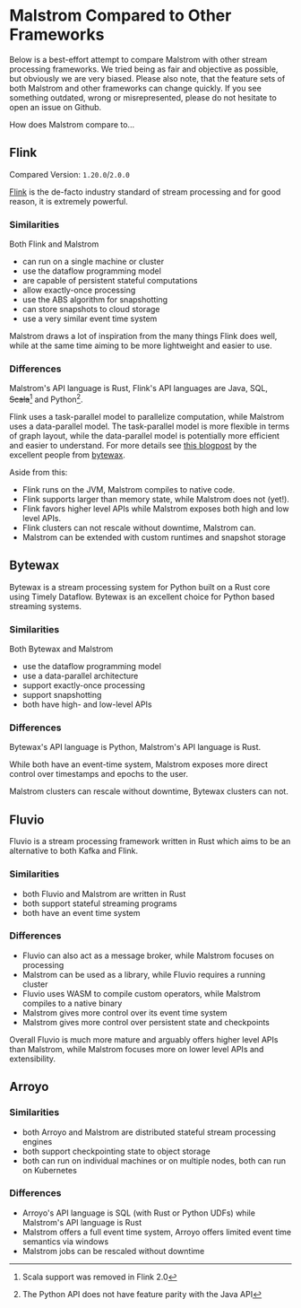 # Malstrom Compared to Other Frameworks

Below is a best-effort attempt to compare Malstrom with other stream processing frameworks.
We tried being as fair and objective as possible, but obviously we are very biased.
Please also note, that the feature sets of both Malstrom and other frameworks can change quickly.
If you see something outdated, wrong or misrepresented, please do not hesitate to open an issue on
Github.

How does Malstrom compare to...

## Flink

Compared Version: `1.20.0`/`2.0.0`

[Flink](https://flink.apache.org/) is the de-facto industry standard of stream processing
and for good reason, it is extremely powerful.

### Similarities

Both Flink and Malstrom

- can run on a single machine or cluster
- use the dataflow programming model
- are capable of persistent stateful computations
- allow exactly-once processing
- use the ABS algorithm for snapshotting
- can store snapshots to cloud storage
- use a very similar event time system

Malstrom draws a lot of inspiration from the many things Flink does well, while at the same time
aiming to be more lightweight and easier to use.

### Differences

Malstrom's API language is Rust, Flink's API languages are Java, SQL, ~~Scala~~[^flinkscala] and
Python[^flinkpython].

[^flinkscala]: Scala support was removed in Flink 2.0
[^flinkpython]: The Python API does not have feature parity with the Java API

Flink uses a task-parallel model to parallelize computation, while Malstrom uses a data-parallel model.
The task-parallel model is more flexible in terms of graph layout, while the data-parallel model is potentially
more efficient and easier to understand. For more details see
[this blogpost](https://bytewax.io/blog/data-parallel-task-parallel-and-agent-actor-architectures) by the excellent people from [bytewax](https://bytewax.io).

Aside from this:
- Flink runs on the JVM, Malstrom compiles to native code.
- Flink supports larger than memory state, while Malstrom does not (yet!).
- Flink favors higher level APIs while Malstrom exposes both high and low level APIs.
- Flink clusters can not rescale without downtime, Malstrom can.
- Malstrom can be extended with custom runtimes and snapshot storage

## Bytewax

Bytewax is a stream processing system for Python built on a Rust core using Timely Dataflow.
Bytewax is an excellent choice for Python based streaming systems.

### Similarities

Both Bytewax and Malstrom

- use the dataflow programming model
- use a data-parallel architecture
- support exactly-once processing
- support snapshotting
- both have high- and low-level APIs

### Differences

Bytewax's API language is Python, Malstrom's API language is Rust.

While both have an event-time system, Malstrom exposes more direct control over timestamps and
epochs to the user.

Malstrom clusters can rescale without downtime, Bytewax clusters can not.

## Fluvio

Fluvio is a stream processing framework written in Rust which aims to be an alternative to both
Kafka and Flink.

### Similarities

- both Fluvio and Malstrom are written in Rust
- both support stateful streaming programs
- both have an event time system

### Differences

- Fluvio can also act as a message broker, while Malstrom focuses on processing
- Malstrom can be used as a library, while Fluvio requires a running cluster
- Fluvio uses WASM to compile custom operators, while Malstrom compiles to a native binary
- Malstrom gives more control over its event time system
- Malstrom gives more control over persistent state and checkpoints

Overall Fluvio is much more mature and arguably offers higher level APIs than Malstrom, while
Malstrom focuses more on lower level APIs and extensibility.

## Arroyo

### Similarities

- both Arroyo and Malstrom are distributed stateful stream processing engines
- both support checkpointing state to object storage
- both can run on individual machines or on multiple nodes, both can run on Kubernetes

### Differences

- Arroyo's API language is SQL (with Rust or Python UDFs) while Malstrom's API language is Rust
- Malstrom offers a full event time system, Arroyo offers limited event time semantics via windows
- Malstrom jobs can be rescaled without downtime


